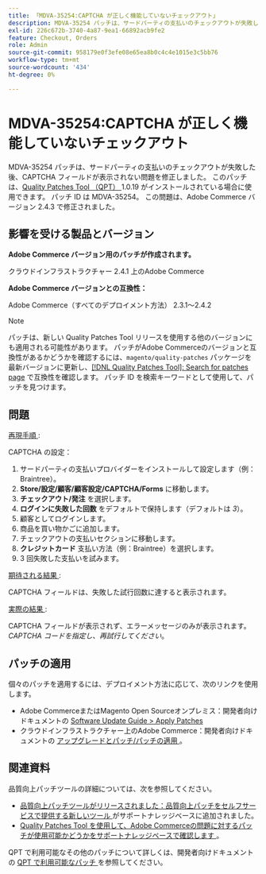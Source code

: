 ```yaml
---
title: 「MDVA-35254:CAPTCHA が正しく機能していないチェックアウト」
description: MDVA-35254 パッチは、サードパーティの支払いのチェックアウトが失敗した後、CAPTCHA フィールドが表示されない問題を修正しました。 このパッチは、[Quality Patches Tool （QPT） ] （/help/announcements/adobe-commerce-announcements/magento-quality-patches-released-new-tool-to-self-serve-quality-patches.md） 1.0.19 がインストールされている場合に利用できます。 パッチ ID は MDVA-35254。 この問題は、Adobe Commerce バージョン 2.4.3 で修正されました。
exl-id: 226c672b-3740-4a87-9ea1-66892acb9fe2
feature: Checkout, Orders
role: Admin
source-git-commit: 958179e0f3efe08e65ea8b0c4c4e1015e3c5bb76
workflow-type: tm+mt
source-wordcount: '434'
ht-degree: 0%

---
```


# MDVA-35254:CAPTCHA が正しく機能していないチェックアウト

MDVA-35254 パッチは、サードパーティの支払いのチェックアウトが失敗した後、CAPTCHA フィールドが表示されない問題を修正しました。 このパッチは、[Quality Patches Tool （QPT） ](/help/announcements/adobe-commerce-announcements/magento-quality-patches-released-new-tool-to-self-serve-quality-patches.md)1.0.19 がインストールされている場合に使用できます。 パッチ ID は MDVA-35254。 この問題は、Adobe Commerce バージョン 2.4.3 で修正されました。

## 影響を受ける製品とバージョン

**Adobe Commerce バージョン用のパッチが作成されます。**

クラウドインフラストラクチャー 2.4.1 上のAdobe Commerce

**Adobe Commerce バージョンとの互換性：**

Adobe Commerce（すべてのデプロイメント方法） 2.3.1～2.4.2

>[!NOTE]
>
>パッチは、新しい Quality Patches Tool リリースを使用する他のバージョンにも適用される可能性があります。 パッチがAdobe Commerceのバージョンと互換性があるかどうかを確認するには、`magento/quality-patches` パッケージを最新バージョンに更新し、[[!DNL Quality Patches Tool]: Search for patches page](https://devdocs.magento.com/quality-patches/tool.html#patch-grid) で互換性を確認します。 パッチ ID を検索キーワードとして使用して、パッチを見つけます。

## 問題

<u> 再現手順 </u>:

CAPTCHA の設定：

1. サードパーティの支払いプロバイダーをインストールして設定します（例：Braintree）。
1. **Store/設定/顧客/顧客設定/CAPTCHA/Forms** に移動します。
1. **チェックアウト/発注** を選択します。
1. **ログインに失敗した回数** をデフォルトで保持します（デフォルトは *3*）。
1. 顧客としてログインします。
1. 商品を買い物かごに追加します。
1. チェックアウトの支払いセクションに移動します。
1. **クレジットカード** 支払い方法（例：Braintree）を選択します。
1. 3 回失敗した支払いを試みます。

<u> 期待される結果 </u>:

CAPTCHA フィールドは、失敗した試行回数に達すると表示されます。

<u> 実際の結果 </u>:

CAPTCHA フィールドが表示されず、エラーメッセージのみが表示されます。*CAPTCHA コードを指定し、再試行してください*。

## パッチの適用

個々のパッチを適用するには、デプロイメント方法に応じて、次のリンクを使用します。

* Adobe CommerceまたはMagento Open Sourceオンプレミス：開発者向けドキュメントの [Software Update Guide > Apply Patches](https://devdocs.magento.com/guides/v2.4/comp-mgr/patching/mqp.html)
* クラウドインフラストラクチャー上のAdobe Commerce：開発者向けドキュメントの [ アップグレードとパッチ/パッチの適用 ](https://devdocs.magento.com/cloud/project/project-patch.html)。

## 関連資料

品質向上パッチツールの詳細については、次を参照してください。

* [ 品質向上パッチツールがリリースされました：品質向上パッチをセルフサービスで提供する新しいツール ](/help/announcements/adobe-commerce-announcements/magento-quality-patches-released-new-tool-to-self-serve-quality-patches.md) がサポートナレッジベースに追加されました。
* [Quality Patches Tool を使用して、Adobe Commerceの問題に対するパッチが使用可能かどうかをサポートナレッジベースで確認します ](/help/support-tools/patches-available-in-qpt-tool/check-patch-for-magento-issue-with-magento-quality-patches.md)。

QPT で利用可能なその他のパッチについて詳しくは、開発者向けドキュメントの [QPT で利用可能なパッチ ](https://devdocs.magento.com/quality-patches/tool.html#patch-grid) を参照してください。

